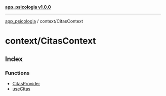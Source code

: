[**app_psicologia v1.0.0**](../../README.md)

***

[app_psicologia](../../modules.md) / context/CitasContext

# context/CitasContext

## Index

### Functions

- [CitasProvider](functions/CitasProvider.md)
- [useCitas](functions/useCitas.md)
